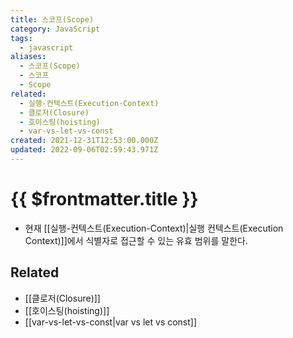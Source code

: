 ```yaml
---
title: 스코프(Scope)
category: JavaScript
tags:
  - javascript
aliases:
  - 스코프(Scope)
  - 스코프
  - Scope
related:
  - 실행-컨텍스트(Execution-Context)
  - 클로저(Closure)
  - 호이스팅(hoisting)
  - var-vs-let-vs-const
created: 2021-12-31T12:53:00.000Z
updated: 2022-09-06T02:59:43.971Z
---
```


# {{ $frontmatter.title }}

- 현재 [[실행-컨텍스트(Execution-Context)|실행 컨텍스트(Execution Context)]]에서 식별자로 접근할 수 있는 유효 범위를 말한다.

## Related

- [[클로저(Closure)]]
- [[호이스팅(hoisting)]]
- [[var-vs-let-vs-const|var vs let vs const]]
